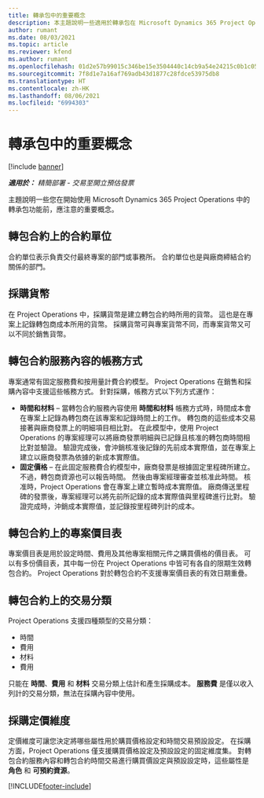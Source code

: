 ```yaml
---
title: 轉承包中的重要概念
description: 本主題說明一些適用於轉承包在 Microsoft Dynamics 365 Project Operations 中的重要概念。
author: rumant
ms.date: 08/03/2021
ms.topic: article
ms.reviewer: kfend
ms.author: rumant
ms.openlocfilehash: 01d2e57b99015c346be15e3504440c14cb9a54e24215c0b1c052c5112f4b940a
ms.sourcegitcommit: 7f8d1e7a16af769adb43d1877c28fdce53975db8
ms.translationtype: HT
ms.contentlocale: zh-HK
ms.lasthandoff: 08/06/2021
ms.locfileid: "6994303"
---
```

# <a name="key-concepts-in-subcontracting"></a>轉承包中的重要概念

[!include [banner](../../includes/dataverse-preview.md)]

_**適用於：** 精簡部署 - 交易至開立預估發票_

主題說明一些您在開始使用 Microsoft Dynamics 365 Project Operations 中的轉承包功能前，應注意的重要概念。

## <a name="contracting-unit-on-the-subcontract"></a>轉包合約上的合約單位

合約單位表示負責交付最終專案的部門或事務所。 合約單位也是與廠商締結合約關係的部門。

## <a name="purchase-currency"></a>採購貨幣

在 Project Operations 中，採購貨幣是建立轉包合約時所用的貨幣。 這也是在專案上記錄轉包商成本所用的貨幣。 採購貨幣可與專案貨幣不同，而專案貨幣又可以不同於銷售貨幣。

## <a name="billing-methods-on-subcontract-lines"></a>轉包合約服務內容的帳務方式

專案通常有固定服務費和按用量計費合約模型。 Project Operations 在銷售和採購內容中支援這些帳務方式。 針對採購，帳務方式以下列方式運作：

- **時間和材料** – 當轉包合約服務內容使用 **時間和材料** 帳務方式時，時間成本會在專案上記錄為轉包商在該專案和記錄時間上的工作。 轉包商的這些成本交易接著與廠商發票上的明細項目相比對。 在此模型中，使用 Project Operations 的專案經理可以將廠商發票明細與已記錄且核准的轉包商時間相比對並驗證。 驗證完成後，會沖銷核准後記錄的先前成本實際值，並在專案上建立以廠商發票為依據的新成本實際值。
- **固定價格** – 在此固定服務費合約模型中，廠商發票是根據固定里程碑所建立。 不過，轉包商資源也可以報告時間。 然後由專案經理審查並核准此時間。 核准時，Project Operations 會在專案上建立暫時成本實際值。 廠商傳送里程碑的發票後，專案經理可以將先前所記錄的成本實際值與里程碑進行比對。 驗證完成時，沖銷成本實際值，並記錄按里程碑列計的成本。

## <a name="project-price-lists-on-subcontracts"></a>轉包合約上的專案價目表

專案價目表是用於設定時間、費用及其他專案相關元件之購買價格的價目表。 可以有多份價目表，其中每一份在 Project Operations 中皆可有各自的限期生效轉包合約。 Project Operations 對於轉包合約不支援專案價目表的有效日期重疊。

## <a name="transaction-classes-on-subcontracts"></a>轉包合約上的交易分類

Project Operations 支援四種類型的交易分類：

- 時間
- 費用
- 材料
- 費用

只能在 **時間**、**費用** 和 **材料** 交易分類上估計和產生採購成本。 **服務費** 是僅以收入列計的交易分類，無法在採購內容中使用。

## <a name="purchase-pricing-dimensions"></a>採購定價維度

定價維度可讓您決定將哪些屬性用於購買價格設定和時間交易預設設定。 在採購方面，Project Operations 僅支援購買價格設定及預設設定的固定維度集。 對轉包合約服務內容和轉包合約時間交易進行購買價設定與預設設定時，這些屬性是 **角色** 和 **可預約資源**。

[!INCLUDE[footer-include](../../includes/footer-banner.md)]
